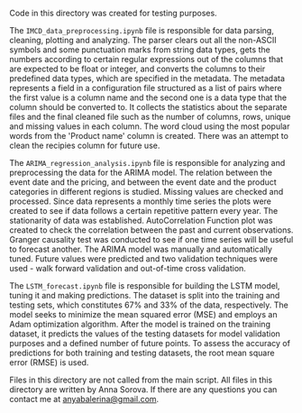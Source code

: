 Code in this directory was created for testing purposes. 

The `IMCD_data_preprocessing.ipynb` file is responsible for data parsing, cleaning, plotting and analyzing. 
The parser clears out all the non-ASCII symbols and some punctuation marks from string data types, gets the numbers according to certain regular expressions out of the columns that are expected to be float or integer, and converts the columns to their predefined data types, which are specified in the metadata. The metadata represents a field in a configuration file structured as a list of pairs where the first value is a column name and the second one is a data type that the column should be converted to. 
It collects the statistics about the separate files and the final cleaned file such as the number of columns, rows, unique and missing values in each column.
The word cloud using the most popular words from the 'Product name' column is created. There was an attempt to clean the recipies column for future use.

The `ARIMA_regression_analysis.ipynb` file is responsible for analyzing and preprocessing the data for the ARIMA model. The relation between the event date and the pricing, and between the event date and the product categories in different regions is studied. Missing values are checked and processed.
Since data represents a monthly time series the plots were created to see if data follows a certain repetitive pattern every year.
The stationarity of data was established. AutoCorrelation Function plot was created to check the correlation between the past and current observations. Granger causality test was conducted to see if one time series will be useful to forecast another. The ARIMA model
was manually and automatically tuned. Future values were predicted and two validation techniques were used - walk forward validation and out-of-time cross validation.


The `LSTM_forecast.ipynb` file is responsible for building the LSTM model, tuning it and making predictions. The dataset is split into the training and testing sets, which constitutes 67% and 33% of the data, respectively. The model seeks to minimize the mean squared error (MSE) and employs an Adam optimization algorithm. After the model is trained on the training dataset, it predicts the values of the testing datasets for model validation purposes and a defined number of future points. To assess the accuracy of predictions for both training and testing datasets, the root mean square error (RMSE) is used. 


Files in this directory are not called from the main script.
All files in this directory are written by Anna Sorova. If there are any questions you can contact me at anyabalerina@gmail.com.

